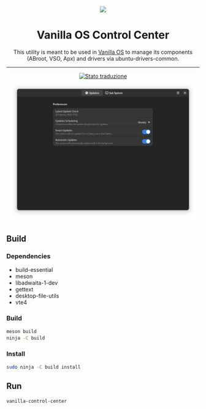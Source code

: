 <div align="center">
    <img src="data/icons/hicolor/scalable/apps/org.vanillaos.ControlCenter.svg" height="64">
    <h1>Vanilla OS Control Center</h1>
    <p>This utility is meant to be used in <a href="https://github.com/vanilla-os">Vanilla OS</a> 
    to manage its components (ABroot, VSO, Apx) and drivers via ubuntu-drivers-common.</p>
    <hr />
    <a href="https://hosted.weblate.org/engage/vanilla-os/">
<img src="https://hosted.weblate.org/widgets/vanilla-os/-/installer/svg-badge.svg" alt="Stato traduzione" />
</a>
    <br />
    <img src="data/screenshot.png">
</div>


## Build
### Dependencies
- build-essential
- meson
- libadwaita-1-dev
- gettext
- desktop-file-utils
- vte4

### Build
```bash
meson build
ninja -C build
```

### Install
```bash
sudo ninja -C build install
```

## Run
```bash
vanilla-control-center
```

